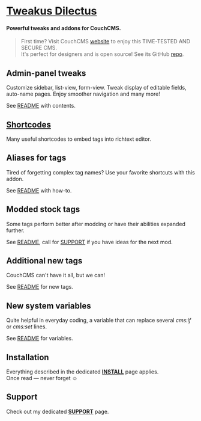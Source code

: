 # [Tweakus Dilectus](https://github.com/trendoman/Tweakus-Dilectus)

#### Powerful tweaks and addons for CouchCMS.
> First time? Visit CouchCMS [website](https://www.couchcms.com/) to enjoy this TIME-TESTED AND SECURE CMS.<br>
> It's perfect for designers and is open source! See its GitHub [repo](https://github.com/CouchCMS/CouchCMS).

## Admin-panel tweaks

Customize sidebar, list-view, form-view. Tweak display of editable fields, auto-name pages. Enjoy smoother navigation and many more!

See [README](anton.cms%40ya.ru__admin-panel-tweaks/) with contents.

## [**Shortcodes**](anton.cms%40ya.ru__shortcodes/)

Many useful shortcodes to embed tags into richtext editor.


## Aliases for tags

Tired of forgetting complex tag names? Use your favorite shortcuts with this addon.

See [README](anton.cms%40ya.ru__tags-aliased/) with how-to.

## Modded stock tags

Some tags perform better after modding or have their abilities expanded further.

See [README](anton.cms%40ya.ru__tags-modded/), call for [SUPPORT](/SUPPORT.md) if you have ideas for the next mod.

## Additional new tags

CouchCMS can't have it all, but we can!

See [README](anton.cms%40ya.ru__tags-new/) for new tags.

## New system variables

Quite helpful in everyday coding, a variable that can replace several *cms:if* or *cms:set* lines.

See [README](anton.cms%40ya.ru__variables-new/) for variables.

## Installation

Everything described in the dedicated [**INSTALL**](/INSTALL.md) page applies.<br>
Once read — never forget ☺

## Support

Check out my dedicated [**SUPPORT**](/SUPPORT.md) page.
